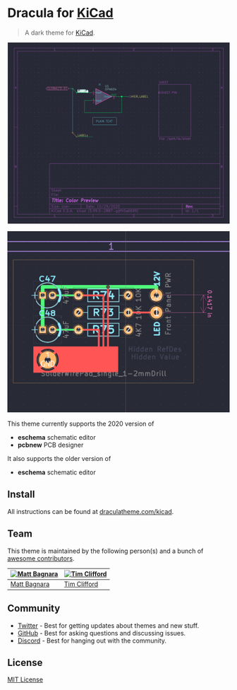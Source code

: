 # Dracula for [KiCad](https://kicad.org/)

> A dark theme for [KiCad](https://kicad.org/).

![Screenshot](./screenshot.png)

![Screenshot](./screenshot2.png)

This theme currently supports the 2020 version of

- **eschema** schematic editor
- **pcbnew** PCB designer

It also supports the older version of

- **eschema** schematic editor

## Install

All instructions can be found at [draculatheme.com/kicad](https://draculatheme.com/kicad).

## Team

This theme is maintained by the following person(s) and a bunch of [awesome contributors](https://github.com/dracula/kicad/graphs/contributors).

| [![Matt Bagnara](https://avatars0.githubusercontent.com/u/11695670?s=460&u=25822dd2d7446bd31c46102cbc239815f49c9876&v=4)](https://github.com/bagnaram) | [![Tim Clifford](https://github.com/tim-clifford.png?size=100)](https://github.com/tim-clifford) |
| ------------------------------------------------------------------------------------------------------------------------------------------------------ | ------------------------------------------------------------------------------------------------ |
| [Matt Bagnara](https://github.com/bagnaram)                                                                                                            | [Tim Clifford](https://github.com/tim-clifford)                                                  |

## Community

- [Twitter](https://twitter.com/draculatheme) - Best for getting updates about themes and new stuff.
- [GitHub](https://github.com/dracula/dracula-theme/discussions) - Best for asking questions and discussing issues.
- [Discord](https://draculatheme.com/discord-invite) - Best for hanging out with the community.

## License

[MIT License](./LICENSE)
